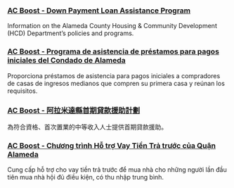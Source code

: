 <RenderIf language="default">

### [AC Boost - Down Payment Loan Assistance Program](https://www.acboost.org/)

Information on the Alameda County Housing & Community Development (HCD) Department’s policies and programs.

</RenderIf>

<RenderIf language="es">

### [AC Boost - Programa de asistencia de préstamos para pagos iniciales del Condado de Alameda](https://www.acboost.org/)

Proporciona préstamos de asistencia para pagos iniciales a compradores de casas de ingresos medianos que compren su primera casa y reúnan los requisitos.

</RenderIf>

<RenderIf language="zh">

### [AC Boost - 阿拉米達縣首期貸款援助計劃](https://www.acboost.org/)

為符合資格、首次置業的中等收入人士提供首期貸款援助。

</RenderIf>

<RenderIf language="vi">

### [AC Boost - Chương trình Hỗ trợ Vay Tiền Trả trước của Quận Alameda](https://www.acboost.org/)

Cung cấp hỗ trợ cho vay tiền trả trước để mua nhà cho những người lần đầu tiên mua nhà hội đủ điều kiện, có thu nhập trung bình.

</RenderIf>
